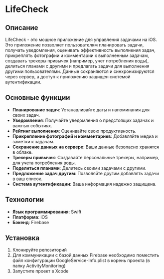 # LifeCheck

## Описание
LifeCheck - это мощное приложение для управления задачами на iOS. Это приложение позволяет пользователям планировать задачи, получать уведомления, оценивать эффективность выполнения задач, прикреплять фотографии и комментарии к выполненным задачам, создавать трекеры привычек (например, учет потребления воды), делиться планами с другими и предлагать задачи для выполнения другими пользователями. Данные сохраняются и синхронизируются через сервер, а доступ к приложению защищен системой аутентификации.

## Основные функции
- **Планирование задач**: Устанавливайте даты и напоминания для своих задач.
- **Уведомления**: Получайте уведомления о предстоящих задачах и важных событиях.
- **Рейтинг выполнения**: Оценивайте свою продуктивность.
- **Прикрепление фотографий и комментариев**: Добавляйте медиа и заметки к задачам.
- **Сохранение данных на сервере**: Ваши данные безопасно хранятся в облаке.
- **Трекеры привычек**: Создавайте персональные трекеры, например, для учета потребления воды.
- **Поделиться планами**: Делитесь своими задачами с другими.
- **Предложение задач другим**: Позволяйте другим добавлять задачи в ваш список.
- **Система аутентификации**: Ваша информация надежно защищена.

## Технологии
- **Язык программирования**: Swift
- **Платформа**: iOS
- **Бэкенд**: Firebase

## Установка
1. Клонируйте репозиторий
2. Для коммуникации с базой данных Firebase необходимо поместить файл конфигурации GoogleService-Info.plist в корень проекта (в папку ActivityMonitoring)
3. Запустите проект в Xcode
